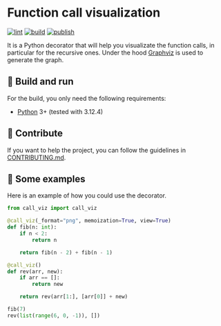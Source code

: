 # Function call visualization

[![lint](https://github.com/theobori/call-viz/actions/workflows/lint.yml/badge.svg)](https://github.com/theobori/call-viz/actions/workflows/lint.yml) [![build](https://github.com/theobori/call-viz/actions/workflows/build.yml/badge.svg)](https://github.com/theobori/call-viz/actions/workflows/build.yml) [![publish](https://github.com/theobori/call_viz/actions/workflows/publish.yml/badge.svg)](https://github.com/theobori/call_viz/actions/workflows/publish.yml)

It is a Python decorator that will help you visualizate the function calls, in particular for the recursive ones. Under the hood [Graphviz](https://graphviz.org/) is used to generate the graph.

## 📖 Build and run

For the build, you only need the following requirements:

- [Python](https://www.python.org/downloads/) 3+ (tested with 3.12.4)

## 🤝 Contribute

If you want to help the project, you can follow the guidelines in [CONTRIBUTING.md](./CONTRIBUTING.md).

## 📎 Some examples

Here is an example of how you could use the decorator.

```py
from call_viz import call_viz

@call_viz(_format="png", memoization=True, view=True)
def fib(n: int):
    if n < 2:
        return n

    return fib(n - 2) + fib(n - 1)

@call_viz()
def rev(arr, new):
    if arr == []:
        return new

    return rev(arr[1:], [arr[0]] + new)

fib(7)
rev(list(range(6, 0, -1)), [])
```
